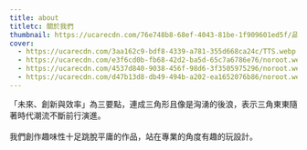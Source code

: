 ```yaml
---
title: about
titletc: 關於我們
thumbnail: https://ucarecdn.com/76e748b8-68ef-4043-81be-1f909601ed5f/品牌展示封面
cover:
  - https://ucarecdn.com/3aa162c9-bdf8-4339-a781-355d668ca24c/TTS.webp
  - https://ucarecdn.com/e3f6cd0b-fb68-42d2-ba5d-65c7a6786e76/noroot.webp
  - https://ucarecdn.com/4537d840-9038-456f-98d6-3f3505975296/noroot.webp
  - https://ucarecdn.com/d47b13d8-db49-494b-a202-ea1652076b86/noroot.webp
---
```

<div class="gsap-heading">
「未來、創新與效率」為三要點，連成三角形且像是洶湧的後浪，表示三角東東隨著時代潮流不斷前行演進。
</div>
<br />
<div class="gsap-heading">
我們創作趣味性十足跳脫平庸的作品，站在專業的角度有趣的玩設計。
</div>